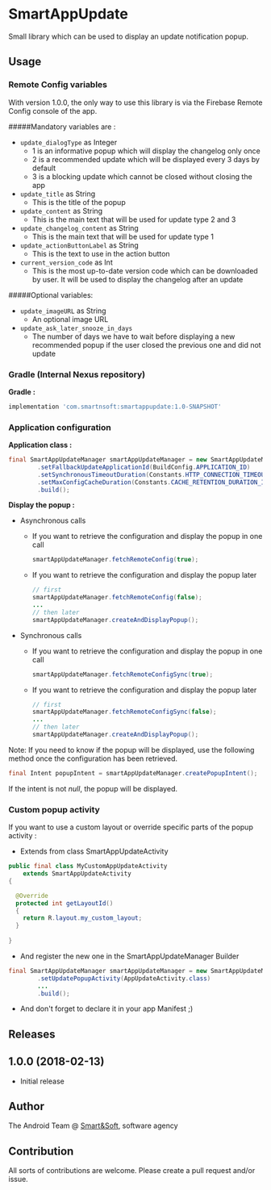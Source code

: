 # SmartAppUpdate

Small library which can be used to display an update notification popup.

## Usage

### Remote Config variables

With version 1.0.0, the only way to use this library is via the Firebase Remote Config console of the app.

#####Mandatory variables are :

* `update_dialogType` as Integer
	* 1 is an informative popup which will display the changelog only once
	* 2 is a recommended update which will be displayed every 3 days by default
	* 3 is a blocking update which cannot be closed without closing the app
* `update_title` as String
 	* This is the title of the popup
* `update_content` as String
	* This is the main text that will be used for update type 2 and 3
* `update_changelog_content` as String
	* This is the main text that will be used for update type 1
* `update_actionButtonLabel` as String
	* This is the text to use in the action button
* `current_version_code` as Int
	* This is the most up-to-date version code which can be downloaded by user. It will be used to display the changelog after an update

#####Optional variables:

* `update_imageURL` as String
	* An optional image URL
* `update_ask_later_snooze_in_days`
	* The number of days we have to wait before displaying a new recommended popup if the user closed the previous one and did not update

### Gradle (Internal Nexus repository)

**Gradle :**

```groovy
implementation 'com.smartnsoft:smartappupdate:1.0-SNAPSHOT'
```

### Application configuration

**Application class :**

```java
final SmartAppUpdateManager smartAppUpdateManager = new SmartAppUpdateManager.Builder(this, BuildConfig.DEBUG)
        .setFallbackUpdateApplicationId(BuildConfig.APPLICATION_ID)
        .setSynchronousTimeoutDuration(Constants.HTTP_CONNECTION_TIMEOUT_IN_MILLISECONDS)
        .setMaxConfigCacheDuration(Constants.CACHE_RETENTION_DURATION_IN_MILLISECONDS)
        .build();
```
**Display the popup :**

* Asynchronous calls
	* If you want to retrieve the configuration and display the popup in one call

		```java
		smartAppUpdateManager.fetchRemoteConfig(true);
		```

	* If you want to retrieve the configuration and display the popup later
	
		```java
		// first
		smartAppUpdateManager.fetchRemoteConfig(false);
		...
		// then later
		smartAppUpdateManager.createAndDisplayPopup();
		```
		
* Synchronous calls
	* If you want to retrieve the configuration and display the popup in one call

		```java
		smartAppUpdateManager.fetchRemoteConfigSync(true);
		```

	* If you want to retrieve the configuration and display the popup later
	
		```java
		// first
		smartAppUpdateManager.fetchRemoteConfigSync(false);
		...
		// then later
		smartAppUpdateManager.createAndDisplayPopup();
		```
		
Note: If you need to know if the popup will be displayed, use the following method once the configuration has been retrieved.

```java
final Intent popupIntent = smartAppUpdateManager.createPopupIntent();
```
If the intent is not _null_, the popup will be displayed.


### Custom popup activity

If you want to use a custom layout or override specific parts of the popup activity :

* Extends from class SmartAppUpdateActivity

```java
public final class MyCustomAppUpdateActivity
    extends SmartAppUpdateActivity
{

  @Override
  protected int getLayoutId()
  {
    return R.layout.my_custom_layout;
  }
  
}
```

* And register the new one in the SmartAppUpdateManager Builder

```java
final SmartAppUpdateManager smartAppUpdateManager = new SmartAppUpdateManager.Builder(this, BuildConfig.DEBUG)
        .setUpdatePopupActivity(AppUpdateActivity.class)
        ...
        .build();
```

* And don't forget to declare it in your app Manifest ;)

## Releases

## 1.0.0 (2018-02-13)
* Initial release

## Author

The Android Team @ [Smart&Soft](http://www.smartnsoft.com/), software agency

## Contribution
All sorts of contributions are welcome. Please create a pull request and/or issue.
